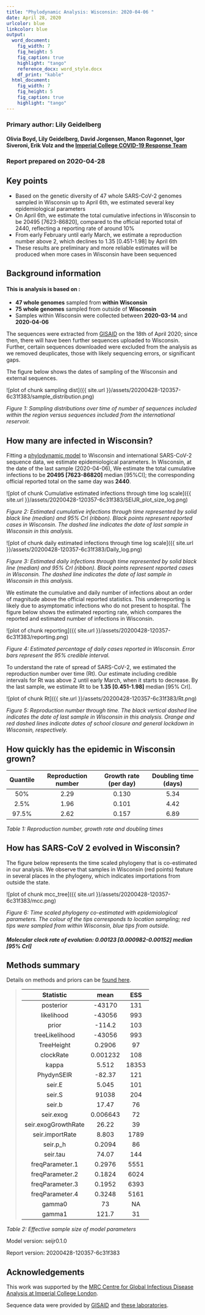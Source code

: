 ```yaml
---
title: "Phylodynamic Analysis: Wisconsin: 2020-04-06 "
date: April 28, 2020
urlcolor: blue
linkcolor: blue
output:
  word_document:
    fig_width: 7
    fig_height: 5
    fig_caption: true
    highlight: "tango"
    reference_docx: word_style.docx
    df_print: "kable"
  html_document:
    fig_width: 7
    fig_height: 5
    fig_caption: true
    highlight: "tango"
---
```







### Primary author: Lily Geidelberg

#### Olivia Boyd, Lily Geidelberg, David Jorgensen, Manon Ragonnet, Igor Siveroni, Erik Volz and the [Imperial College COVID-19 Response Team](http://sarscov2phylodynamics.org/about/)

### Report prepared on 2020-04-28


## Key points 

* Based on the genetic diversity of 47 whole SARS-CoV-2 genomes sampled in Wisconsin up to April 6th, we estimated several key epidemiological parameters
* On April 6th, we estimate the total cumulative infections in Wisconsin to be 20495 [7623-86820], compared to the official reported total of 2440, reflecting a reporting rate of around 10%
* From early February until early March, we estimate a reproduction number above 2, which declines to 1.35 [0.451-1.98] by April 6th
* These results are preliminary and more reliable estimates will be produced when more cases in Wisconsin have been sequenced

## Background information  




#### This is analysis is based on : 
  
* **47 whole genomes** sampled from **within Wisconsin**
* **75 whole genomes** sampled from outside of **Wisconsin**
* Samples within Wisconsin were collected between **2020-03-14** and **2020-04-06**

The sequences were extracted from [GISAID](http://www.epicov.org) on the 18th of April 2020; since then, there will have been further sequences uploaded to Wisconsin. Further, certain sequences downloaded were excluded from the analysis as we removed deuplicates, those with likely sequencing errors, or significant gaps. 

The figure below shows the dates of sampling of the Wisconsin and external sequences.



![plot of chunk sampling dist]({{ site.url }}/assets/20200428-120357-6c31f383/sample_distribution.png)

*Figure 1: Sampling distributions over time of number of sequences included within the region versus sequences included from the international reservoir.*


## How many are infected in Wisconsin?

Fitting a [phylodynamic model](http://whoinfectedwhom.org/seijr0.1.0_methods.pdf) to Wisconsin and international SARS-CoV-2 sequence data, we estimate epidemiological parameters. In Wisconsin, at the date of the last sample (2020-04-06), We estimate the total cumulative infections to be **20495 [7623-86820]** median [95%CI]; the corresponding official reported total on the same day was **2440**.


![plot of chunk Cumulative estimated infections through time log scale]({{ site.url }}/assets/20200428-120357-6c31f383/SEIJR_plot_size_log.png)


*Figure 2: Estimated cumulative infections through time represented by solid black line (median) and 95% CrI (ribbon). Black points represent reported cases in Wisconsin. The dashed line indicates the date of last sample in Wisconsin in this analysis.*




![plot of chunk daily estimated infections through time log scale]({{ site.url }}/assets/20200428-120357-6c31f383/Daily_log.png)


*Figure 3: Estimated daily  infections through time represented by solid black line (median) and 95% CrI (ribbon). Black points represent reported cases in Wisconsin. The dashed line indicates the date of last sample in Wisconsin in this analysis.*

We estimate the cumulative and daily number of infections about an order of magnitude above the official reported statistics. This underreporting is likely due to asymptomatic infections who do not present to hospital. The figure below shows the estimated reporting rate, which compares the reported and estimated number of infections in Wisconsin. 



![plot of chunk reporting]({{ site.url }}/assets/20200428-120357-6c31f383/reporting.png)

*Figure 4: Estimated percentage of daily cases reported in Wisconsin. Error bars represent the 95% credible interval.*


To understand the rate of spread of SARS-CoV-2, we estimated the reproduction number over time (Rt). Our estimate including credible intervals for Rt was above 2 until early March, when it starts to decrease. By the last sample, we estimate Rt to be **1.35 [0.451-1.98]** median [95% CrI].


![plot of chunk Rt]({{ site.url }}/assets/20200428-120357-6c31f383/Rt.png)

*Figure 5: Reproduction number through time. The black vertical dashed line indicates the date of last sample in Wisconsin in this analysis. Orange and red dashed lines indicate dates of school closure and general lockdown in Wisconsin, respectively.*



## How quickly has the epidemic in Wisconsin grown?




| Quantile | Reproduction number | Growth rate (per day) | Doubling time (days) |
|:--------:|:-------------------:|:---------------------:|:--------------------:|
|   50%    |        2.29         |         0.130         |         5.34         |
|   2.5%   |        1.96         |         0.101         |         4.42         |
|  97.5%   |        2.62         |         0.157         |         6.89         |

*Table 1: Reproduction number, growth rate and doubling times*






## How has SARS-CoV 2 evolved in Wisconsin?

The figure below represents the time scaled phylogeny that is co-estimated in our analysis. We observe that samples in Wisconsin (red points) feature in several places in the phylogeny, which indicates importations from outside the state.




![plot of chunk mcc_tree]({{ site.url }}/assets/20200428-120357-6c31f383/mcc.png)

*Figure 6: Time scaled phylogeny co-estimated with epidemiological parameters. The colour of the tips corresponds to location sampling; red tips were sampled from within Wisconsin, blue tips from outside.*




##### Molecular clock rate of evolution: **0.00123 [0.000982-0.00152]** median [95% CrI]  

<!-- #### (optional) Number of introductions into Wisconsin (someone needs to write code to compute this) -->





## Methods summary



Details on methods and priors can be [found here](http://whoinfectedwhom.org/seijr0.1.0_methods.pdf).






>|      Statistic      |   mean   |  ESS  |
>|:-------------------:|:--------:|:-----:|
>|      posterior      |  -43170  |  131  |
>|     likelihood      |  -43056  |  993  |
>|        prior        |  -114.2  |  103  |
>|   treeLikelihood    |  -43056  |  993  |
>|     TreeHeight      |  0.2906  |  97   |
>|      clockRate      | 0.001232 |  108  |
>|        kappa        |  5.512   | 18353 |
>|     PhydynSEIR      |  -82.37  |  121  |
>|       seir.E        |  5.045   |  101  |
>|       seir.S        |  91038   |  204  |
>|       seir.b        |  17.47   |  76   |
>|      seir.exog      | 0.006643 |  72   |
>| seir.exogGrowthRate |  26.22   |  39   |
>|   seir.importRate   |  8.803   | 1789  |
>|      seir.p_h       |  0.2094  |  86   |
>|      seir.tau       |  74.07   |  144  |
>|   freqParameter.1   |  0.2976  | 5551  |
>|   freqParameter.2   |  0.1824  | 6024  |
>|   freqParameter.3   |  0.1952  | 6393  |
>|   freqParameter.4   |  0.3248  | 5161  |
>|       gamma0        |    73    |  NA   |
>|       gamma1        |  121.7   |  31   |
>

*Table 2: Effective sample size of model parameters*




Model version: seijr0.1.0

Report version: 20200428-120357-6c31f383


## Acknowledgements

This work was supported by the [MRC Centre for Global Infectious Disease Analysis at Imperial College London](https://www.imperial.ac.uk/mrc-global-infectious-disease-analysis).

Sequence data were provided by [GISAID](http://www.epicov.org) and [these laboratories](http://whoinfectedwhom.org/gisaid_cov2020_acknowledgement_table.xls).


